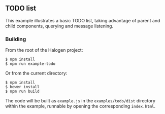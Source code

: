 ## TODO list

This example illustrates a basic TODO list, taking advantage of parent and child components, querying and message listening.

### Building

From the root of the Halogen project:

```
$ npm install
$ npm run example-todo
```

Or from the current directory:

```
$ npm install
$ bower install
$ npm run build
```

The code will be built as `example.js` in the `examples/todo/dist` directory within the example, runnable by opening the corresponding `index.html`.
